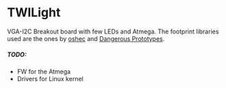 TWILight
========

VGA-I2C Breakout board with few LEDs and Atmega. The footprint libraries used are the ones by [oshec](http://library.oshec.org/) and [Dangerous 
Prototypes](http://dangerousprototypes.com/2012/09/18/eagle-parts-our-eagle-library-converted-to-kicad/).

##### TODO:
* FW for the Atmega
* Drivers for Linux kernel
